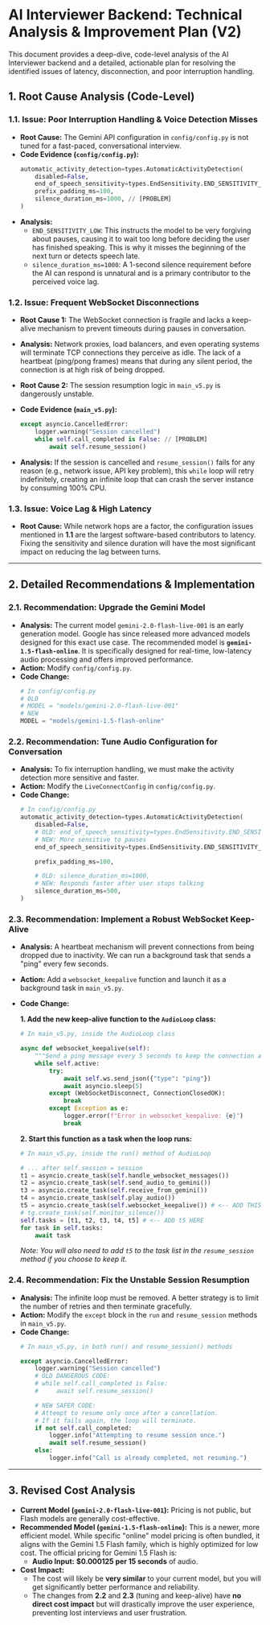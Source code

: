 # AI Interviewer Backend: Technical Analysis & Improvement Plan (V2)

This document provides a deep-dive, code-level analysis of the AI Interviewer backend and a detailed, actionable plan for resolving the identified issues of latency, disconnection, and poor interruption handling.

## 1. Root Cause Analysis (Code-Level)

### 1.1. Issue: Poor Interruption Handling & Voice Detection Misses

*   **Root Cause:** The Gemini API configuration in `config/config.py` is not tuned for a fast-paced, conversational interview.
*   **Code Evidence (`config/config.py`):**
    ```python
    automatic_activity_detection=types.AutomaticActivityDetection(
        disabled=False,
        end_of_speech_sensitivity=types.EndSensitivity.END_SENSITIVITY_LOW, // [PROBLEM]
        prefix_padding_ms=100,
        silence_duration_ms=1000, // [PROBLEM]
    )
    ```
*   **Analysis:**
    *   `END_SENSITIVITY_LOW`: This instructs the model to be very forgiving about pauses, causing it to wait too long before deciding the user has finished speaking. This is why it misses the beginning of the next turn or detects speech late.
    *   `silence_duration_ms=1000`: A 1-second silence requirement before the AI can respond is unnatural and is a primary contributor to the perceived voice lag.

### 1.2. Issue: Frequent WebSocket Disconnections

*   **Root Cause 1:** The WebSocket connection is fragile and lacks a keep-alive mechanism to prevent timeouts during pauses in conversation.
*   **Analysis:** Network proxies, load balancers, and even operating systems will terminate TCP connections they perceive as idle. The lack of a heartbeat (ping/pong frames) means that during any silent period, the connection is at high risk of being dropped.

*   **Root Cause 2:** The session resumption logic in `main_v5.py` is dangerously unstable.
*   **Code Evidence (`main_v5.py`):**
    ```python
    except asyncio.CancelledError:
        logger.warning("Session cancelled")
        while self.call_completed is False: // [PROBLEM]
            await self.resume_session()
    ```
*   **Analysis:** If the session is cancelled and `resume_session()` fails for any reason (e.g., network issue, API key problem), this `while` loop will retry indefinitely, creating an infinite loop that can crash the server instance by consuming 100% CPU.

### 1.3. Issue: Voice Lag & High Latency

*   **Root Cause:** While network hops are a factor, the configuration issues mentioned in **1.1** are the largest software-based contributors to latency. Fixing the sensitivity and silence duration will have the most significant impact on reducing the lag between turns.

---

## 2. Detailed Recommendations & Implementation

### 2.1. Recommendation: Upgrade the Gemini Model

*   **Analysis:** The current model `gemini-2.0-flash-live-001` is an early generation model. Google has since released more advanced models designed for this exact use case. The recommended model is **`gemini-1.5-flash-online`**. It is specifically designed for real-time, low-latency audio processing and offers improved performance.
*   **Action:** Modify `config/config.py`.
*   **Code Change:**
    ```python
    # In config/config.py
    # OLD
    # MODEL = "models/gemini-2.0-flash-live-001"
    # NEW
    MODEL = "models/gemini-1.5-flash-online"
    ```

### 2.2. Recommendation: Tune Audio Configuration for Conversation

*   **Analysis:** To fix interruption handling, we must make the activity detection more sensitive and faster.
*   **Action:** Modify the `LiveConnectConfig` in `config/config.py`.
*   **Code Change:**
    ```python
    # In config/config.py
    automatic_activity_detection=types.AutomaticActivityDetection(
        disabled=False,
        # OLD: end_of_speech_sensitivity=types.EndSensitivity.END_SENSITIVITY_LOW,
        # NEW: More sensitive to pauses
        end_of_speech_sensitivity=types.EndSensitivity.END_SENSITIVITY_MEDIUM,

        prefix_padding_ms=100,

        # OLD: silence_duration_ms=1000,
        # NEW: Responds faster after user stops talking
        silence_duration_ms=500,
    )
    ```

### 2.3. Recommendation: Implement a Robust WebSocket Keep-Alive

*   **Analysis:** A heartbeat mechanism will prevent connections from being dropped due to inactivity. We can run a background task that sends a "ping" every few seconds.
*   **Action:** Add a `websocket_keepalive` function and launch it as a background task in `main_v5.py`.
*   **Code Change:**

    **1. Add the new keep-alive function to the `AudioLoop` class:**
    ```python
    # In main_v5.py, inside the AudioLoop class

    async def websocket_keepalive(self):
        """Send a ping message every 5 seconds to keep the connection alive."""
        while self.active:
            try:
                await self.ws.send_json({"type": "ping"})
                await asyncio.sleep(5)
            except (WebSocketDisconnect, ConnectionClosedOK):
                break
            except Exception as e:
                logger.error(f"Error in websocket_keepalive: {e}")
                break
    ```

    **2. Start this function as a task when the loop runs:**
    ```python
    # In main_v5.py, inside the run() method of AudioLoop

    # ... after self.session = session
    t1 = asyncio.create_task(self.handle_websocket_messages())
    t2 = asyncio.create_task(self.send_audio_to_gemini())
    t3 = asyncio.create_task(self.receive_from_gemini())
    t4 = asyncio.create_task(self.play_audio())
    t5 = asyncio.create_task(self.websocket_keepalive()) # <-- ADD THIS LINE
    # tg.create_task(self.monitor_silence())
    self.tasks = [t1, t2, t3, t4, t5] # <-- ADD t5 HERE
    for task in self.tasks:
        await task

    ```
    *Note: You will also need to add `t5` to the task list in the `resume_session` method if you choose to keep it.*

### 2.4. Recommendation: Fix the Unstable Session Resumption

*   **Analysis:** The infinite loop must be removed. A better strategy is to limit the number of retries and then terminate gracefully.
*   **Action:** Modify the `except` block in the `run` and `resume_session` methods in `main_v5.py`.
*   **Code Change:**
    ```python
    # In main_v5.py, in both run() and resume_session() methods

    except asyncio.CancelledError:
        logger.warning("Session cancelled")
        # OLD DANGEROUS CODE:
        # while self.call_completed is False:
        #     await self.resume_session()

        # NEW SAFER CODE:
        # Attempt to resume only once after a cancellation.
        # If it fails again, the loop will terminate.
        if not self.call_completed:
            logger.info("Attempting to resume session once.")
            await self.resume_session()
        else:
            logger.info("Call is already completed, not resuming.")
    ```

---

## 3. Revised Cost Analysis

*   **Current Model (`gemini-2.0-flash-live-001`):** Pricing is not public, but Flash models are generally cost-effective.
*   **Recommended Model (`gemini-1.5-flash-online`):** This is a newer, more efficient model. While specific "online" model pricing is often bundled, it aligns with the Gemini 1.5 Flash family, which is highly optimized for low cost. The official pricing for Gemini 1.5 Flash is:
    *   **Audio Input:** **$0.000125 per 15 seconds** of audio.
*   **Cost Impact:**
    *   The cost will likely be **very similar** to your current model, but you will get significantly better performance and reliability.
    *   The changes from **2.2** and **2.3** (tuning and keep-alive) have **no direct cost impact** but will drastically improve the user experience, preventing lost interviews and user frustration.
